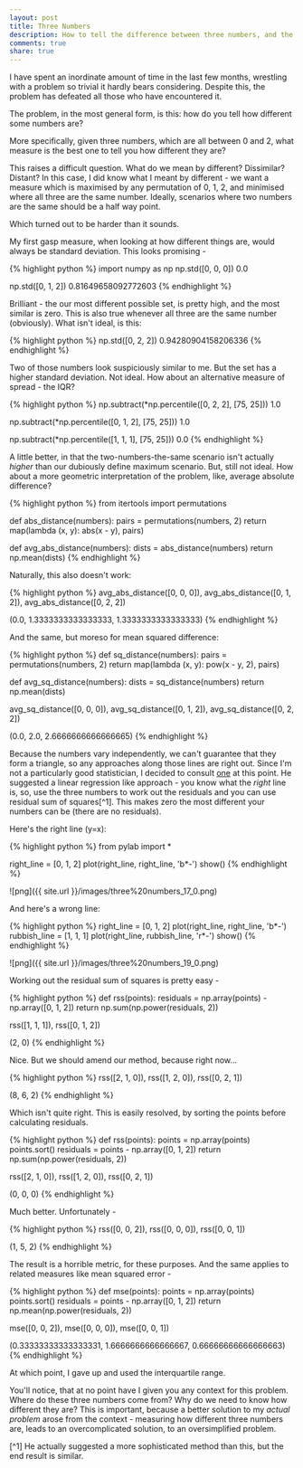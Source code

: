 ```yaml
---
layout: post
title: Three Numbers
description: How to tell the difference between three numbers, and the importance of context.
comments: true
share: true
---
```



I have spent an inordinate amount of time in the last few months, wrestling with
a problem so trivial it hardly bears considering. Despite this, the problem has
defeated all those who have encountered it.

The problem, in the most general form, is this: how do you tell how different
some numbers are?

More specifically, given three numbers, which are all between 0 and 2, what
measure is the best one to tell you how different they are?

This raises a difficult question. What do we mean by different? Dissimilar?
Distant? In this case, I did know what I meant by different - we want a measure
which is maximised by any permutation of 0, 1, 2, and minimised where all three
are the same number. Ideally, scenarios where two numbers are the same should be
a half way point.

Which turned out to be harder than it sounds.

My first gasp measure, when looking at how different things are, would always be
standard deviation. This looks promising -

{% highlight python %}
import numpy as np
np.std([0, 0, 0])
0.0

np.std([0, 1, 2])
0.81649658092772603
{% endhighlight %}



Brilliant - the our most different possible set, is pretty high, and the most
similar is zero. This is also true whenever all three are the same number
(obviously).  What isn't ideal, is this:


{% highlight python %}
np.std([0, 2, 2])
0.94280904158206336
{% endhighlight %}



Two of those numbers look suspiciously similar to me. But the set has a higher
standard deviation. Not ideal. How about an alternative measure of spread - the
IQR?

{% highlight python %}
np.subtract(*np.percentile([0, 2, 2], [75, 25]))
1.0

np.subtract(*np.percentile([0, 1, 2], [75, 25]))
1.0

np.subtract(*np.percentile([1, 1, 1], [75, 25]))
0.0
{% endhighlight %}



A little better, in that the two-numbers-the-same scenario isn't actually
*higher* than our dubiously define maximum scenario. But, still not ideal. How
about a more geometric interpretation of the problem, like, average absolute
difference?

{% highlight python %}
from itertools import permutations
    
def abs_distance(numbers):
    pairs = permutations(numbers, 2)
    return map(lambda (x, y): abs(x - y), pairs)
    
def avg_abs_distance(numbers):
    dists = abs_distance(numbers)
    return np.mean(dists)
{% endhighlight %}

Naturally, this also doesn't work:

{% highlight python %}
avg_abs_distance([0, 0, 0]), avg_abs_distance([0, 1, 2]), avg_abs_distance([0, 2, 2])

(0.0, 1.3333333333333333, 1.3333333333333333)
{% endhighlight %}



And the same, but moreso for mean squared difference:

{% highlight python %}
def sq_distance(numbers):
    pairs = permutations(numbers, 2)
    return map(lambda (x, y): pow(x - y, 2), pairs)
    
def avg_sq_distance(numbers):
    dists = sq_distance(numbers)
    return np.mean(dists)
    
avg_sq_distance([0, 0, 0]), avg_sq_distance([0, 1, 2]), avg_sq_distance([0, 2, 2])

(0.0, 2.0, 2.6666666666666665)
{% endhighlight %}



Because the numbers vary independently, we can't guarantee that they form a
triangle, so any approaches along those lines are right out. Since I'm not a
particularly good statistician, I decided to consult
[one](http://smalltown2k.wordpress.com/) at this point. He suggested a linear
regression like approach - you know what the *right* line is, so, use the three
numbers to work out the residuals and you can use residual sum of squares[^1].
This makes zero the most different your numbers can be (there are no residuals).

Here's the right line (y=x):

{% highlight python %}
from pylab import *
    
right_line = [0, 1, 2]
plot(right_line, right_line, 'b*-')
show()
{% endhighlight %}


![png]({{ site.url }}/images/three%20numbers_17_0.png)


And here's a wrong line:

{% highlight python %}
right_line = [0, 1, 2]
plot(right_line, right_line, 'b*-')
rubbish_line = [1, 1, 1]
plot(right_line, rubbish_line, 'r*-')
show()
{% endhighlight %}

![png]({{ site.url }}/images/three%20numbers_19_0.png)


Working out the residual sum of squares is pretty easy -

{% highlight python %}
    def rss(points):
        residuals = np.array(points) - np.array([0, 1, 2])
        return np.sum(np.power(residuals, 2))
    
rss([1, 1, 1]), rss([0, 1, 2])

(2, 0)
{% endhighlight %}


Nice. But we should amend our method, because right now...

{% highlight python %}
    rss([2, 1, 0]), rss([1, 2, 0]), rss([0, 2, 1])

(8, 6, 2)
{% endhighlight %}


Which isn't quite right. This is easily resolved, by sorting the points before
calculating residuals.

{% highlight python %}
    def rss(points):
        points = np.array(points)
        points.sort()
        residuals = points - np.array([0, 1, 2])
        return np.sum(np.power(residuals, 2))
    
rss([2, 1, 0]), rss([1, 2, 0]), rss([0, 2, 1])

(0, 0, 0)
{% endhighlight %}


Much better. Unfortunately -

{% highlight python %}
    rss([0, 0, 2]), rss([0, 0, 0]), rss([0, 0, 1])

(1, 5, 2)
{% endhighlight %}


The result is a horrible metric, for these purposes. And the same applies to
related measures like mean squared error -

{% highlight python %}
    def mse(points):
        points = np.array(points)
        points.sort()
        residuals = points - np.array([0, 1, 2])
        return np.mean(np.power(residuals, 2))
             
mse([0, 0, 2]), mse([0, 0, 0]), mse([0, 0, 1])

(0.33333333333333331, 1.6666666666666667, 0.66666666666666663)
{% endhighlight %}


At which point, I gave up and used the interquartile range.

You'll notice, that at no point have I given you any context for this problem.
Where do these three numbers come from? Why do we need to know how different
they are? This is important, because a better solution to my *actual problem*
arose from the context - measuring how different three numbers are, leads to an
overcomplicated solution, to an oversimplified problem.

[^1] He actually suggested a more sophisticated method than this, but the end
result is similar.

